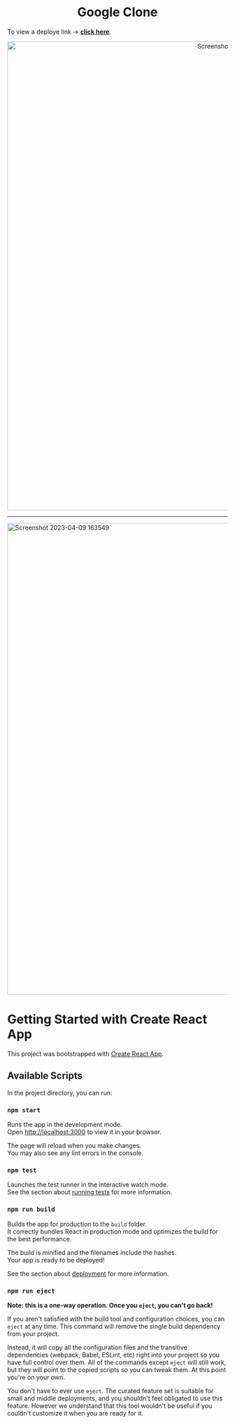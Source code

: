 <h1 align="center"> Google Clone</h1>

To view a deploye link -> **[click here](https://google-clone-by-pramod.netlify.app/)**.

<p align="center"> 
  <a href="https://ribhav-jain.github.io/portfolio" target="_blank">
    <img width="1068" alt="Screenshot 2023-04-09 163532" src="https://user-images.githubusercontent.com/99544644/230769214-79ec2dfc-d200-43db-8239-3cc65ac15ffa.png">
    <hr>
<img width="1075" alt="Screenshot 2023-04-09 163549" src="https://user-images.githubusercontent.com/99544644/230769216-4a89d328-8904-4276-b38a-10f823ee7d33.png">
  </a>
</p>

# Getting Started with Create React App

This project was bootstrapped with [Create React App](https://github.com/facebook/create-react-app).

## Available Scripts

In the project directory, you can run:

### `npm start`

Runs the app in the development mode.\
Open [http://localhost:3000](http://localhost:3000) to view it in your browser.

The page will reload when you make changes.\
You may also see any lint errors in the console.

### `npm test`

Launches the test runner in the interactive watch mode.\
See the section about [running tests](https://facebook.github.io/create-react-app/docs/running-tests) for more information.

### `npm run build`

Builds the app for production to the `build` folder.\
It correctly bundles React in production mode and optimizes the build for the best performance.

The build is minified and the filenames include the hashes.\
Your app is ready to be deployed!

See the section about [deployment](https://facebook.github.io/create-react-app/docs/deployment) for more information.

### `npm run eject`

**Note: this is a one-way operation. Once you `eject`, you can't go back!**

If you aren't satisfied with the build tool and configuration choices, you can `eject` at any time. This command will remove the single build dependency from your project.

Instead, it will copy all the configuration files and the transitive dependencies (webpack, Babel, ESLint, etc) right into your project so you have full control over them. All of the commands except `eject` will still work, but they will point to the copied scripts so you can tweak them. At this point you're on your own.

You don't have to ever use `eject`. The curated feature set is suitable for small and middle deployments, and you shouldn't feel obligated to use this feature. However we understand that this tool wouldn't be useful if you couldn't customize it when you are ready for it.
